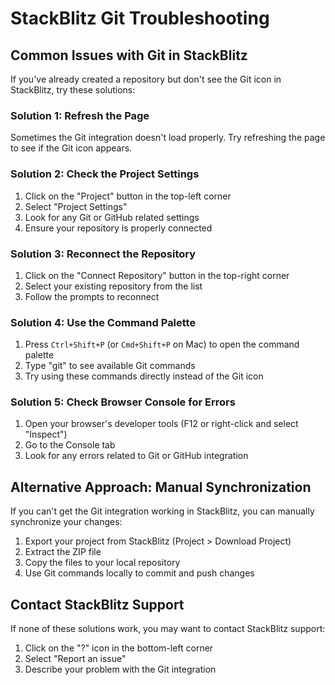 # StackBlitz Git Troubleshooting

## Common Issues with Git in StackBlitz

If you've already created a repository but don't see the Git icon in StackBlitz, try these solutions:

### Solution 1: Refresh the Page

Sometimes the Git integration doesn't load properly. Try refreshing the page to see if the Git icon appears.

### Solution 2: Check the Project Settings

1. Click on the "Project" button in the top-left corner
2. Select "Project Settings"
3. Look for any Git or GitHub related settings
4. Ensure your repository is properly connected

### Solution 3: Reconnect the Repository

1. Click on the "Connect Repository" button in the top-right corner
2. Select your existing repository from the list
3. Follow the prompts to reconnect

### Solution 4: Use the Command Palette

1. Press `Ctrl+Shift+P` (or `Cmd+Shift+P` on Mac) to open the command palette
2. Type "git" to see available Git commands
3. Try using these commands directly instead of the Git icon

### Solution 5: Check Browser Console for Errors

1. Open your browser's developer tools (F12 or right-click and select "Inspect")
2. Go to the Console tab
3. Look for any errors related to Git or GitHub integration

## Alternative Approach: Manual Synchronization

If you can't get the Git integration working in StackBlitz, you can manually synchronize your changes:

1. Export your project from StackBlitz (Project > Download Project)
2. Extract the ZIP file
3. Copy the files to your local repository
4. Use Git commands locally to commit and push changes

## Contact StackBlitz Support

If none of these solutions work, you may want to contact StackBlitz support:

1. Click on the "?" icon in the bottom-left corner
2. Select "Report an issue"
3. Describe your problem with the Git integration